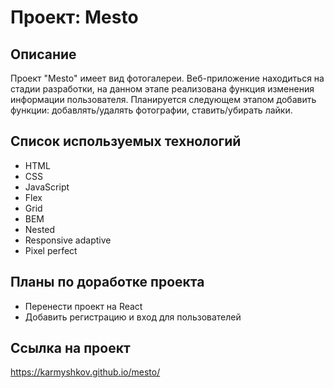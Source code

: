 # Проект: Mesto

## Описание

Проект "Mesto" имеет вид фотогалереи. Веб-приложение находиться на стадии разработки, на данном этапе реализована функция изменения информации пользователя. Планируется следующем этапом добавить функции: добавлять/удалять фотографии, ставить/убирать лайки.

## Список используемых технологий

- HTML
- CSS
- JavaScript
- Flex
- Grid
- BEM
- Nested
- Responsive adaptive
- Pixel perfect

## Планы по доработке проекта

- Перенести проект на React
- Добавить регистрацию и вход для пользователей

## Ссылка на проект

https://karmyshkov.github.io/mesto/
